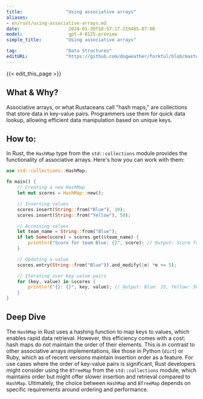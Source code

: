 ```yaml
---
title:                "Using associative arrays"
aliases:
- en/rust/using-associative-arrays.md
date:                  2024-01-30T18:57:17.219485-07:00
model:                 gpt-4-0125-preview
simple_title:         "Using associative arrays"

tag:                  "Data Structures"
editURL:              "https://github.com/dogweather/forkful/blob/master/content/en/rust/using-associative-arrays.md"
---
```


{{< edit_this_page >}}

## What & Why?

Associative arrays, or what Rustaceans call "hash maps," are collections that store data in key-value pairs. Programmers use them for quick data lookup, allowing efficient data manipulation based on unique keys.


## How to:

In Rust, the `HashMap` type from the `std::collections` module provides the functionality of associative arrays. Here's how you can work with them:

```Rust
use std::collections::HashMap;

fn main() {
    // Creating a new HashMap
    let mut scores = HashMap::new();

    // Inserting values
    scores.insert(String::from("Blue"), 10);
    scores.insert(String::from("Yellow"), 50);

    // Accessing values
    let team_name = String::from("Blue");
    if let Some(score) = scores.get(&team_name) {
        println!("Score for team Blue: {}", score); // Output: Score for team Blue: 10
    }

    // Updating a value
    scores.entry(String::from("Blue")).and_modify(|e| *e += 5);

    // Iterating over key-value pairs
    for (key, value) in &scores {
        println!("{}: {}", key, value); // Output: Blue: 15, Yellow: 50
    }
}
```

## Deep Dive

The `HashMap` in Rust uses a hashing function to map keys to values, which enables rapid data retrieval. However, this efficiency comes with a cost: hash maps do not maintain the order of their elements. This is in contrast to other associative arrays implementations, like those in Python (`dict`) or Ruby, which as of recent versions maintain insertion order as a feature. For use cases where the order of key-value pairs is significant, Rust developers might consider using the `BTreeMap` from the `std::collections` module, which maintains order but might offer slower insertion and retrieval compared to `HashMap`. Ultimately, the choice between `HashMap` and `BTreeMap` depends on specific requirements around ordering and performance.
